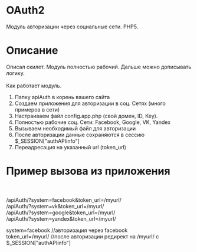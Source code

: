 # OAuth2
Модуль авторизации через социальные сети. PHP5. 

# Описание
Описал скилет. Модуль полностью рабочий. Дальше можно дописывать логику. <br><br>
Как работает модуль. <br>
1.	Папку apiAuth в корень вашего сайта<br>
2.	Создаем приложения для авторизации в соц. Сетях (много примеров в сети) <br>
3.	Настраиваем файл config.app.php (свой домен, ID, Key). <br>
4.	Полностью рабочие соц. Сети: Facebook, Google, VK, Yandex <br>
5.	Вызываем необходимый файл для авторизации <br>
6.	После авторизации  данные сохраняются в сессию  $_SESSION["authAPIinfo"] <br>
7.	Переадресация на указанный url (token_url) <br>


# Пример вызова из приложения
<br><br>
/apiAuth/?system=facebook&token_url=/myurl/   <br>
/apiAuth/?system=vk&token_url=/myurl/   <br>
/apiAuth/?system=google&token_url=/myurl/  <br>
/apiAuth/?system=yandex&token_url=/myurl/ 


system=facebook //авторизация через facebook  <br>
token_url=/myurl/  //после авторизации редирект на /myurl/ с $_SESSION["authAPIinfo"] <br>
